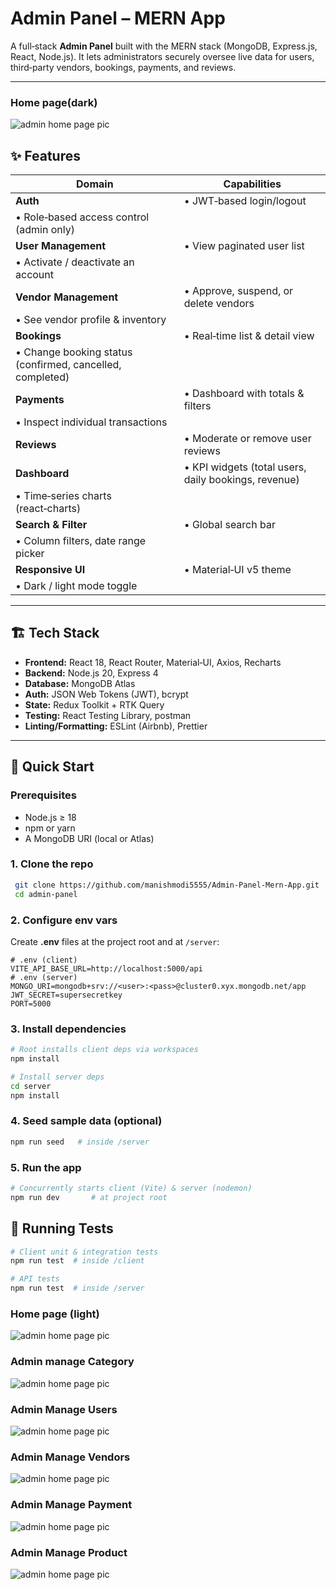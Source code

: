 # Admin Panel – MERN App

A full‑stack **Admin Panel** built with the MERN stack (MongoDB, Express.js, React, Node.js). It lets administrators securely oversee live data for users, third‑party vendors, bookings, payments, and reviews.

---

### Home page(dark)
![admin home page pic](public/assets/img/admin2.png)

## ✨ Features

| Domain                                                    | Capabilities                                         |
| --------------------------------------------------------- | ---------------------------------------------------- |
| **Auth**                                                  | • JWT‑based login/logout                             |
| • Role‑based access control (admin only)                  |                                                      |
| **User Management**                                       | • View paginated user list                           |
| • Activate / deactivate an account                        |                                                      |
| **Vendor Management**                                     | • Approve, suspend, or delete vendors                |
| • See vendor profile & inventory                          |                                                      |
| **Bookings**                                              | • Real‑time list & detail view                       |
| • Change booking status (confirmed, cancelled, completed) |                                                      |
| **Payments**                                              | • Dashboard with totals & filters                    |
| • Inspect individual transactions                         |                                                      |
| **Reviews**                                               | • Moderate or remove user reviews                    |
| **Dashboard**                                             | • KPI widgets (total users, daily bookings, revenue) |
| • Time‑series charts (react‑charts)                       |                                                      |
| **Search & Filter**                                       | • Global search bar                                  |
| • Column filters, date range picker                       |                                                      |
| **Responsive UI**                                         | • Material‑UI v5 theme                               |
| • Dark / light mode toggle                                |                                                      |

---

## 🏗️ Tech Stack

* **Frontend:** React 18, React Router, Material‑UI, Axios, Recharts
* **Backend:** Node.js 20, Express 4
* **Database:** MongoDB Atlas
* **Auth:** JSON Web Tokens (JWT), bcrypt
* **State:** Redux Toolkit + RTK Query
* **Testing:**  React Testing Library, postman
* **Linting/Formatting:** ESLint (Airbnb), Prettier

---

## 🚀 Quick Start

### Prerequisites

* Node.js ≥ 18
* npm or yarn
* A MongoDB URI (local or Atlas)

### 1. Clone the repo

```bash
 git clone https://github.com/manishmodi5555/Admin-Panel-Mern-App.git
 cd admin‑panel
```

### 2. Configure env vars

Create **.env** files at the project root and at `/server`:

```dotenv
# .env (client)
VITE_API_BASE_URL=http://localhost:5000/api
# .env (server)
MONGO_URI=mongodb+srv://<user>:<pass>@cluster0.xyx.mongodb.net/app
JWT_SECRET=supersecretkey
PORT=5000
```

### 3. Install dependencies

```bash
# Root installs client deps via workspaces
npm install

# Install server deps
cd server
npm install
```

### 4. Seed sample data (optional)

```bash
npm run seed   # inside /server
```

### 5. Run the app

```bash
# Concurrently starts client (Vite) & server (nodemon)
npm run dev       # at project root
```




## 🧪 Running Tests

```bash
# Client unit & integration tests
npm run test  # inside /client

# API tests
npm run test  # inside /server
```

### Home page (light)
![admin home page pic](public/assets/img/admin1.png)

### Admin manage Category 
![admin home page pic](public/assets/img/cat.png)

### Admin Manage Users
![admin home page pic](public/assets/img/user.png)

### Admin Manage Vendors
![admin home page pic](public/assets/img/vendor.png)

### Admin Manage Payment 
![admin home page pic](public/assets/img/payment.png)

### Admin Manage Product  
![admin home page pic](public/assets/img/product.png)


